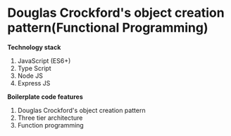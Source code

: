 <div align="left">
    <h1>Douglas Crockford's object creation pattern(Functional Programming)</h1>
</div>

**Technology stack**
1. JavaScript (ES6+)
2. Type Script
3. Node JS
4. Express JS

**Boilerplate code features**
1. Douglas Crockford's object creation pattern
2. Three tier architecture
3. Function programming
